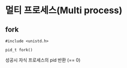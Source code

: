 # 멀티 프로세스(Multi process)

## fork
```
#include <unistd.h>

pid_t fork()
```
성공시 자식 프로세스의 pid 반환 (== 0)
